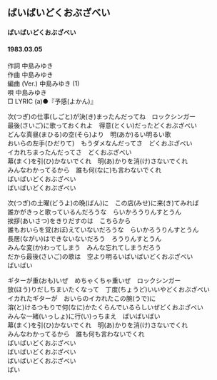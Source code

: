 ## ばいばいどくおぶざべい
#### ばいばいどくおぶざべい
#### 1983.03.05


作詞      中島みゆき  
作曲      中島みゆき  
編曲 (Ver.)  中島みゆき (1)  
唄      中島みゆき  
□ LYRIC (a)●『予感(よかん)』　　

次(つぎ)の仕事(しごと)が決(き)まったんだってね　ロックシンガー  
最後(さいご)に歌っておくれよ　得意(とくい)だったどくおぶざべい  
どんな真昼(まひる)の空(そら)より　明(あか)るい明るい歌  
おいらの左手(ひだりて)　もうダメなんだってさ　どくおぶざべい  
イカれちまったんだってさ　どくおぶざべい  
幕(まく)を引(ひ)かないでくれ　明(あ)かりを消(け)さないでくれ  
みんなわかってるから　誰も何(なに)も言わないでくれ  
ばいばいどくおぶざべい  
ばいばいどくおぶざべい  
  
次(つぎ)の土曜(どうよ)の晩(ばん)に　この店(みせ)に来(き)てみれば  
誰かがきっと歌っているんだろうな　らいかろうりんすとうん  
挨拶(あいさつ)をきりだすのは　こちらから  
誰もおいらを覚(おぼ)えていないだろうな　らいかろうりんすとうん  
長居(ながい)はできないないだろう　ろうりんすとうん  
みんな変(か)わってしまう　みんな忘れてしまうだろう  
だから最後(さいご)の歌は　空より明るいばいばいどくおぶざべい  
ばいばい  
  
ギターが重(おも)いぜ　めちゃくちゃ重いぜ　ロックシンガー  
放(ほう)りだしちまいたくなって　丁度(ちょうど)いいやどくおぶざべい  
イカれたギターが　おいらのイカれたこの腕(うで)に  
溶(と)けるつもりで何(なに)かたくらんでいるらしいぜどくおぶざべい  
みんな一緒(いっしょ)に行(い)っちまえ　ばいばいばい  
幕(まく)を引(ひ)かないでくれ　明(あ)かりを消(け)さないでくれ  
みんなわかってるから　誰も何も言わないでくれ  
ばいばいどくおぶざべい  
ばいばいどくおぶざべい  
ばいばいどくおぶざべい  
ばい  
